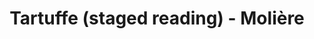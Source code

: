 ---
layout: production
title: Tartuffe (staged reading) - Molière
dates: June 8, 2014
location: Chief O’Neill’s Pub & Restaurant, Chicago
synopsis: Accidental Shakespeare Theatre Company performs a staged reading of one of Moliere's best loved -- and most clever -- comedies. Few scoundrels are as roguish, charming or hilarious as the titular Tartuffe, an impostor who insinuates himself into the home of Orgon and his family, quickly throwing the entire household into chaos. As Orgon's infatuation with his guest and his phony piety grows, Tartuffe's deception threatens to turn downright damaging.

director: Margaretta Sacco

director_bio_url: http://accidentalshakespeare.com/about/company/margaretta_sacco

cast:
- actor: Ben Muller
  role: Tartuffe
  actor_bio_url: http://accidentalshakespeare.com/about/company/ben_muller
- actor: Rocco Renda
  role: Orgon
  actor_bio_url: http://accidentalshakespeare.com/about/company/rocco_renda
- actor: Christian Isely
  role: Cleante
  actor_bio_url: http://accidentalshakespeare.com/about/company/christian_isely
- actor: Geoff Zimmerman
  role: Damic/Officer
  actor_bio_url: http://accidentalshakespeare.com/about/company/geoff_zimmerman
- actor: Kevin Sheehan
  role: Valere
  actor_bio_url: http://accidentalshakespeare.com/about/company/kevin_sheehan
- actor: Anu Bhatt
  role: Elmire
  actor_bio_url: http://accidentalshakespeare.com/about/company/anu_bhat
- actor: Julia Kessler
  role: Dorine
  actor_bio_url: http://accidentalshakespeare.com/about/company/julia_kessler
- actor: Christie Coran
  role: Mariane/Monsieur
  actor_bio_url: http://accidentalshakespeare.com/about/company/christie_coran
- actor: Elizabeth Rentfro
  role: Madame Pernelle
  actor_bio_url: http://accidentalshakespeare.com/about/company/elizabeth_rentfro

---